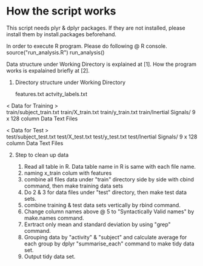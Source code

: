 # How the script works
  This script needs plyr & dplyr packages. 
  If they are not installed, please install them by install.packages beforehand.

  In order to execute R program.  Please do  following @ R console.
     source("run_analysis.R")
     run_analysis()

   Data structure under Working Directory is explained at [1].
   How the program works is expalained briefly at [2].
   
1. Directory structure under Working Directory

   features.txt
   actvity_labels.txt
 
 < Data for Training >  
   train/subject_train.txt
   train/X_train.txt
   train/y_train.txt
   train/Inertial Signals/  9 x 128 column Data Text Files

 < Data for Test >  
   test/subject_test.txt
   test/X_test.txt
   test/y_test.txt
   test/Inertial Signals/  9 x 128 column Data Text Files

	
2. Step to clean up data

	1.  Read all table in R.  Data table name in R is same with each file name.
	2.	naming x_train colum with features
	3.	combine all files data under "train" directory side by side with cbind command, then make training data sets
	4.  Do 2 & 3 for data files under "test" directory, then make test data sets.
	5.  combine training & test data sets vertically by rbind command.
	6.  Change column names above @ 5 to "Syntactically Valid names" by make.names command.
	7.  Exrtract only mean and standard deviation by using "grep" command.
	8.  Grouping data by "activity" & "subject" and calculate average for each group by dplyr "summarise_each" command to make tidy data set.
	9.	Output tidy data set.  
